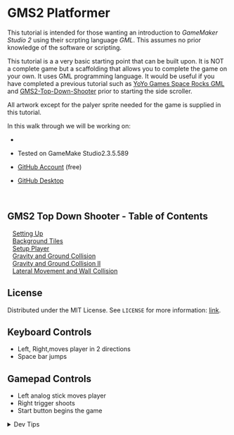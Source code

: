 # GMS2 Platformer


<!-- OVERVIEW -->
This tutorial is intended for those wanting an introduction to <i>GameMaker Studio 2</i> using their scrpting language <i>GML</i>. This assumes no prior knowledge of the software or scripting. 

This tutorial is a a very basic starting point that can be built upon.  It is NOT a complete game but a scaffolding that allows you to complete the game on your own.  It uses GML programming language.  It would be useful if you have completed a previous tutorial such as [YoYo Games Space Rocks GML](https://marketplace.yoyogames.com/assets/7423/space-rocks-gml) and [GMS2-Top-Down-Shooter](https://github.com/maubanel/GMS2-Top-Down-Shooter) prior to starting the side scroller.

All artwork except for the palyer sprite needed for the game is supplied in this tutorial.  

In this walk through we will be working on:

* 

* Tested on GameMake Studio2.3.5.589
* [GitHub Account](https://github.com) (free)
* [GitHub Desktop](https://desktop.github.com)

<br>


<!-- TOC -->
## GMS2 Top Down Shooter - Table of Contents

<kbd></kbd> &nbsp;&nbsp; [Setting Up](setting-up/README.md#user-content-setting-up) <br>
<kbd></kbd> &nbsp;&nbsp; [Background Tiles](background-tiles/README.md#user-content-background-tiles) <br>
<kbd></kbd> &nbsp;&nbsp; [Setup Player](setup-player/README.md#user-content-setup-player) <br>
<kbd></kbd> &nbsp;&nbsp; [Gravity and Ground Collision](gravity-collision/README.md#user-content-gravity-and-ground-collision) <br>
<kbd></kbd> &nbsp;&nbsp; [Gravity and Ground Collision II](gravity-collision-ii/README.md#user-content-gravity-and-ground-collision-ii)<br>
<kbd></kbd> &nbsp;&nbsp; [Lateral Movement and Wall Collision](lateral-collision/README.md#user-content-lateral-movement-and-wall-collision)<br>

<!-- LICENSE -->
## License
Distributed under the MIT License. See `LICENSE` for more information: [link](LICENSE).

## Keyboard Controls
* Left, Right,moves player in 2 directions
* Space bar jumps

## Gamepad Controls
* Left analog stick moves player
* Right trigger shoots
* Start button begins the game

</details>
<details><summary>Dev Tips</summary>
make git m="add commit message"
</details>